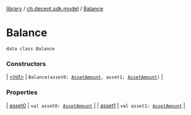 [library](../../index.md) / [ch.decent.sdk.model](../index.md) / [Balance](./index.md)

# Balance

`data class Balance`

### Constructors

| [&lt;init&gt;](-init-.md) | `Balance(asset0: `[`AssetAmount`](../-asset-amount/index.md)`, asset1: `[`AssetAmount`](../-asset-amount/index.md)`)` |

### Properties

| [asset0](asset0.md) | `val asset0: `[`AssetAmount`](../-asset-amount/index.md) |
| [asset1](asset1.md) | `val asset1: `[`AssetAmount`](../-asset-amount/index.md) |

